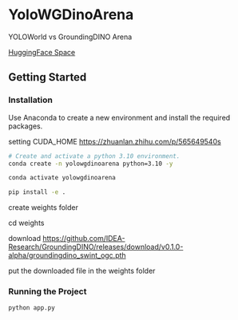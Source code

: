 # YoloWGDinoArena

YOLOWorld vs GroundingDINO Arena

[HuggingFace Space](https://huggingface.co/spaces/pg56714/YoloWGDinoArena)

## Getting Started

### Installation

Use Anaconda to create a new environment and install the required packages.

setting CUDA_HOME
https://zhuanlan.zhihu.com/p/565649540s

```bash
# Create and activate a python 3.10 environment.
conda create -n yolowgdinoarena python=3.10 -y

conda activate yolowgdinoarena

pip install -e .
```

create weights folder

cd weights

download https://github.com/IDEA-Research/GroundingDINO/releases/download/v0.1.0-alpha/groundingdino_swint_ogc.pth

put the downloaded file in the weights folder

### Running the Project

```bash
python app.py
```
